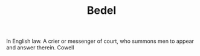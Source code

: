 ---
title: Bedel
permalink: "/definitions/bedel.html"
body: In English law. A crier or messenger of court, who summons men to appear and
  answer therein. Cowell
published_at: '2018-07-07'
layout: post
---